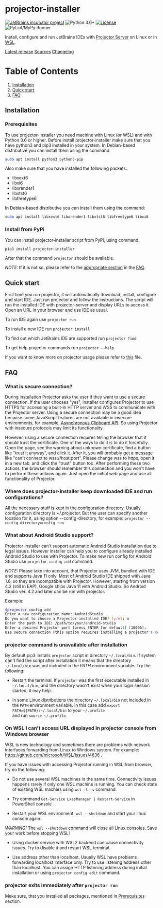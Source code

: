 # projector-installer
[![JetBrains incubator project](https://jb.gg/badges/incubator.svg)](https://confluence.jetbrains.com/display/ALL/JetBrains+on+GitHub)
![Python 3.6+](https://img.shields.io/badge/Python-3.6+-blue.svg)
[![License](https://img.shields.io/badge/License-Apache%202.0-blue.svg)](https://opensource.org/licenses/Apache-2.0)
![PyLint/MyPy Runner](https://github.com/JetBrains/projector-installer/workflows/PyLint/MyPy%20Runner/badge.svg)

Install, configure and run JetBrains IDEs with [Projector Server](https://github.com/JetBrains/projector-server/blob/master/docs/Projector.md) on Linux or in [WSL](https://docs.microsoft.com/windows/wsl/).

[Latest release](https://pypi.org/project/projector-installer/)
[Sources](https://github.com/JetBrains/projector-installer)
[Changelog](https://github.com/JetBrains/projector-installer/blob/master/CHANGELOG.md)


# Table of Contents
1. [Installation](#Installation)
2. [Quick start](#Quick_start)
3. [FAQ](#FAQ)

## Installation
### Prerequisites
To use projector-installer you need machine with Linux (or WSL) and with Python 3.6 or higher.
Before install projector-installer make sure that you have python3 and pip3 installed in your system. 
In Debian-based distributive you can install them using the command:
```bash
sudo apt install python3 python3-pip 
``` 
Also make sure that you have installed the following packets: 
 - libxext6
 - libxi6
 - libxrender1
 - libxtst6
 - libfreetype6
   
In Debian-based distributive you can install them using the command:
```bash
sudo apt install libxext6 libxrender1 libxtst6 libfreetype6 libxi6  
```    

### Install from PyPi

You can install projector-installer script from PyPi, using command: 

```bash
pip3 install projector-installer 
```

After that the command `projector` should be available. 

_NOTE:_ If it is not so, please refer to the [appropriate section](#no_projector) in the [FAQ](#FAQ).

## Quick start 
First time you run projector, it will automatically download, install, configure 
and start IDE. Just run projector and follow the instructions. 
The script will run the installed IDE with projector-server and display URLs to access it. 
Open an URL in your browser and use IDE as usual. 

To run IDE again use `projector run`

To install a new IDE run `projector install` 

To find out which JetBrains IDE are supported run `projector find`

To get help projector commands run `projector --help`

If you want to know more on projector usage please refer to 
[this](https://github.com/JetBrains/projector-installer/blob/master/COMMANDS.md) file.

## FAQ
### What is secure connection?
During installation Projector asks the user if they want to use a secure 
connection. If the user chooses "yes", installer configures Projector to 
use HTTPS for accessing a built-in HTTP server and WSS to communicate 
with the Projector server. Using a secure connection may be a good idea 
because some JavaScript features are not available in insecure environments, 
for example, [Asynchronous Clipboard API](https://w3c.github.io/clipboard-apis/#async-clipboard-api). 
So using Projector with insecure protocols may limit its functionality.

However, using a secure connection requires telling the browser that it should trust the certificate. 
One of the ways to do it is to do it forcefully. 
Open the page, see the warning about unknown certificate, find a button like "trust it anyway", and click it. 
After it, you will probably get a message like "can't connect to wss://host:port". 
Please change wss to https, open it in a new tab, and click the "trust" button too. 
After performing these two actions, the browser should remember this connection and 
you won't have to perform these actions again. 
Just open the initial web page and use all functionality of Projector.

### Where does projector-installer keep downloaded IDE and run configurations?
All the necessary stuff is kept in the configuration directory. Usually 
configuration directory is ~/.projector. But the user can specify 
another location for it, using option --config-directory, for example: 
`projector --config-directory=config run`

### What about Android Studio support?
Projector installer can't support automatic Android Studio installation due to 
legal issues. However installer can help you to configure already installed Android Studio 
to use with Projector. To make new run config for Android Studio use `projector config add` 
command.

_NOTE:_ Please take into account, that Projector uses JVM, bundled with IDE and supports Java 11 only.
Most of Android Studio IDE shipped with Java 1.8, so they are incompatible with Projector. 
However, starting from version 4.2 (still in EAP), Google ships Java 11 with Android Studio. 
So Android Studio ver. 4.2 and later can be run with projector.  


Example:
```bash
$projector config add
Enter a new configuration name: AndroidStudio
Do you want to choose a Projector-installed IDE? [y/n]: n
Enter the path to IDE: /path/to/your/android-studio
Enter a desired Projector port (press ENTER for default) [10005]: 
Use secure connection (this option requires installing a projector's certificate to browser)? [y/n]: y
```

### projector command is unavailable after installation
<a name="no_projector"/>

By default pip3 installs `projector` script in directory `~/.local/bin`.
If system can't find the script after installation it means that the directory 
`~/.local/bin` was not included in the _PATH_ environment variable. Try the following:
 - Restart the terminal. If `projector` was the first executable installed in `~/.local/bin`, 
 and the directory wasn't exist when your login session started, it may help.  
 
 - In some Linux distributions the directory `~/.local/bin` not included in the `PATH` 
 environment variable. In this case add `export  PATH=${PATH}:~/.local/bin` to your `~/.profile`  
 and run `source ~/.profile`.

### On WSL I can't access URL displayed in projector console from Windows browser

WSL is new technology and sometimes there are problems with network interfaces forwarding from 
Linux to Windows system. For example: https://github.com/microsoft/WSL/issues/4636 .


If you have issues with accessing Projector running in WSL from browser, try do the following:

 - Do not use several WSL machines in the same time. Connectivity issues happens rarely if only one 
 WSL machine is running. You can check state of existing WSL machies using `wsl -l -v` command.

 - Try command `Get-Service LxssManager | Restart-Service` in PowerShell console
 
  - Restart your WSL environment:
 ```wsl --shutdown```
 and start your linux console again. 
 
 *WARNING!* The `wsl --shutdown` command will close all Linux consoles. 
 Save your work before stopping WSL!
 
 - Using docker service with WSL2 backend can cause connectivity issues. 
 Try to disable it and restart WSL terminal.
 
 - Use address other than localhost.
 Usually WSL have problems forwarding localhost interface only. 
 Try to use listening address other than localhost.
 You can assign HTTP listening address during initial installation or using 
 `projector config edit` command. 
  
### projector exits immediately after `projector run`
Make sure, that you installed all packages, mentioned in [Prerequisites](#Prerequisites) section.     
